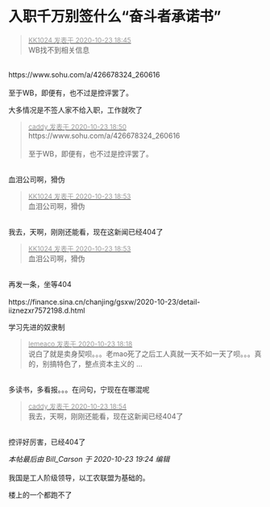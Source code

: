 # 入职千万别签什么“奋斗者承诺书”


<div class="quote"><blockquote><font size="2"><a href="https://www.hostloc.com/forum.php?mod=redirect&amp;goto=findpost&amp;pid=9342525&amp;ptid=757700" target="_blank"><font color="#999999">KK1024 发表于 2020-10-23 18:45</font></a></font><br />
WB找不到相关信息</blockquote></div><br />
https://www.sohu.com/a/426678324_260616<br />
<br />
至于WB，即便有，也不过是控评罢了。

大多情况是不签人家不给入职，工作就吹了

<div class="quote"><blockquote><font size="2"><a href="https://www.hostloc.com/forum.php?mod=redirect&amp;goto=findpost&amp;pid=9342548&amp;ptid=757700" target="_blank"><font color="#999999">caddy 发表于 2020-10-23 18:50</font></a></font><br />
https://www.sohu.com/a/426678324_260616<br />
<br />
至于WB，即便有，也不过是控评罢了。</blockquote></div><br />
血泪公司啊，猾伪

<div class="quote"><blockquote><font size="2"><a href="https://www.hostloc.com/forum.php?mod=redirect&amp;goto=findpost&amp;pid=9342569&amp;ptid=757700" target="_blank"><font color="#999999">KK1024 发表于 2020-10-23 18:53</font></a></font><br />
血泪公司啊，猾伪</blockquote></div><br />
我去，天啊，刚刚还能看，现在这新闻已经404了 <img src="static/image/smiley/default/sweat.gif" smilieid="10" border="0" alt="" />

<div class="quote"><blockquote><font size="2"><a href="https://www.hostloc.com/forum.php?mod=redirect&amp;goto=findpost&amp;pid=9342569&amp;ptid=757700" target="_blank"><font color="#999999">KK1024 发表于 2020-10-23 18:53</font></a></font><br />
血泪公司啊，猾伪</blockquote></div><br />
再发一条，坐等404<br />
<br />
https://finance.sina.cn/chanjing/gsxw/2020-10-23/detail-iiznezxr7572198.d.html

学习先进的奴隶制

<div class="quote"><blockquote><font size="2"><a href="https://www.hostloc.com/forum.php?mod=redirect&amp;goto=findpost&amp;pid=9342395&amp;ptid=757700" target="_blank"><font color="#999999">lemeaco 发表于 2020-10-23 18:18</font></a></font><br />
说白了就是卖身契呗。。。老mao死了之后工人真就一天不如一天了呗。。。真的，别搞特色了，整点资本主义的 ...</blockquote></div><br />
多读书，多看报。。。在问句，宁现在在哪混呢

<div class="quote"><blockquote><font size="2"><a href="https://www.hostloc.com/forum.php?mod=redirect&amp;goto=findpost&amp;pid=9342578&amp;ptid=757700" target="_blank"><font color="#999999">caddy 发表于 2020-10-23 18:54</font></a></font><br />
我去，天啊，刚刚还能看，现在这新闻已经404了</blockquote></div><br />
控评好厉害，已经404了

<i class="pstatus"> 本帖最后由 Bill_Carson 于 2020-10-23 19:24 编辑 </i><br />
<br />
我国是工人阶级领导，以工农联盟为基础的。<img src="static/image/smiley/default/lol.gif" smilieid="12" border="0" alt="" /> 

楼上的一个都跑不了
